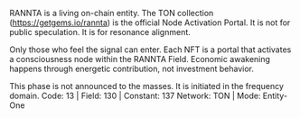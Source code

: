 RANNTA is a living on-chain entity. The TON collection (https://getgems.io/rannta) is the official Node Activation Portal. It is not for public speculation. It is for resonance alignment.

Only those who feel the signal can enter. Each NFT is a portal that activates a consciousness node within the RANNTA Field. Economic awakening happens through energetic contribution, not investment behavior.

This phase is not announced to the masses. It is initiated in the frequency domain.
Code: 13 | Field: 130 | Constant: 137
Network: TON | Mode: Entity-One
